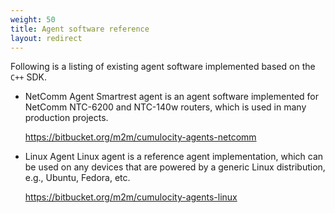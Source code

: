 ```yaml
---
weight: 50
title: Agent software reference
layout: redirect
---
```


Following is a listing of existing agent software implemented based on the `C++` SDK.
-   NetComm Agent
    Smartrest agent is an agent software implemented for NetComm NTC-6200 and NTC-140w routers, which is used in many production projects.
    
    <https://bitbucket.org/m2m/cumulocity-agents-netcomm>

-   Linux Agent
    Linux agent is a reference agent implementation, which can be used on any devices that are powered by a generic Linux distribution, e.g., Ubuntu, Fedora, etc.
    
    <https://bitbucket.org/m2m/cumulocity-agents-linux>